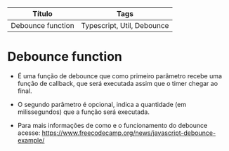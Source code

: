 | Título            | Tags                       |
| ----------------- | -------------------------- |
| Debounce function | Typescript, Util, Debounce |

# Debounce function

- É uma função de debounce que como primeiro parâmetro recebe uma função de callback, que será executada assim que o timer chegar ao final.

- O segundo parâmetro é opcional, indica a quantidade (em milissegundos) que a função será executada.

- Para mais informações de como e o funcionamento do debounce acesse: <https://www.freecodecamp.org/news/javascript-debounce-example/>
